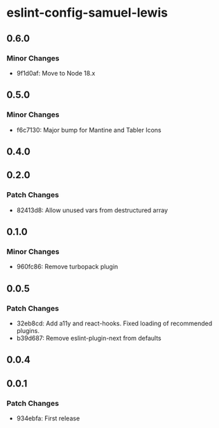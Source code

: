 # eslint-config-samuel-lewis

## 0.6.0

### Minor Changes

- 9f1d0af: Move to Node 18.x

## 0.5.0

### Minor Changes

- f6c7130: Major bump for Mantine and Tabler Icons

## 0.4.0

## 0.2.0

### Patch Changes

- 82413d8: Allow unused vars from destructured array

## 0.1.0

### Minor Changes

- 960fc86: Remove turbopack plugin

## 0.0.5

### Patch Changes

- 32eb8cd: Add a11y and react-hooks. Fixed loading of recommended plugins.
- b39d687: Remove eslint-plugin-next from defaults

## 0.0.4

## 0.0.1

### Patch Changes

- 934ebfa: First release
